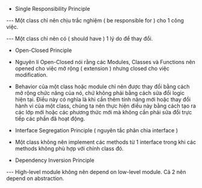 - Single Responsibility Principle

--- Một class chỉ nên chịu trắc nghiệm ( be responsible for ) cho 1 công việc.

--- Một class chỉ nên có ( should have ) 1 lý do để thay đổi.

- Open-Closed Principle

- Nguyên lí Open-Closed nói rằng các Modules, Classes và Functions nên opened cho việc mở rộng ( extension ) nhưng closed cho việc modification.

- Behavior của một class hoặc module chỉ nên được thay đổi bằng cách mở rộng chức năng của nó, chứ không phải bằng cách sửa đổi logic hiện tại. Điều này có nghĩa là khi cần thêm tính năng mới hoặc thay đổi hành vi của một class, chúng ta nên thực hiện điều này bằng cách tạo ra các lớp mới hoặc các phương thức mới mà không cần phải sửa đổi trực tiếp các phần đã hoạt động.

- Interface Segregation Principle ( nguyên tắc phân chia interface )

- Một class không nên implement các methods từ 1 interface trong khi các methods không phù hợp với chính class đó.

- Dependency Inversion Principle

--- High-level module không nên depend on low-level module. Cả 2 nên depend on abstraction.
